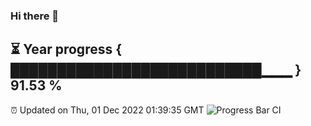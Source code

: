 ### Hi there 👋
⏳ Year progress { ███████████████████████████▁▁▁ } 91.53 %
---
⏰ Updated on Thu, 01 Dec 2022 01:39:35 GMT
![Progress Bar CI](https://github.com/liununu/liununu/workflows/Progress%20Bar%20CI/badge.svg)
